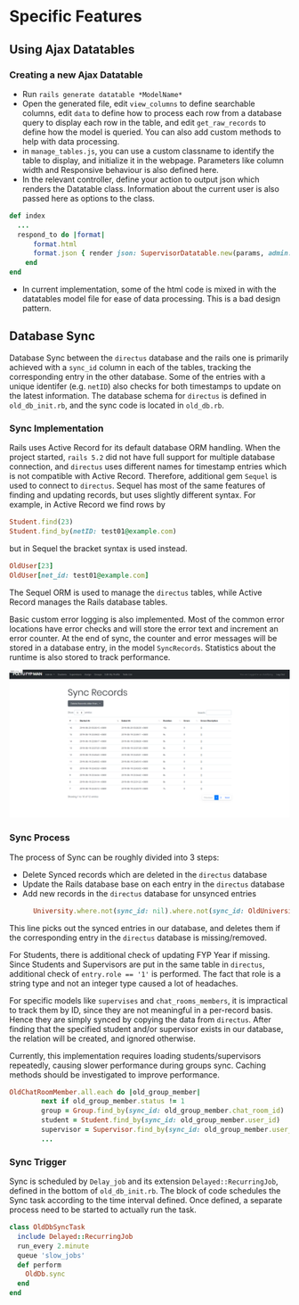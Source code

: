 # Specific Features

## Using Ajax Datatables

### Creating a new Ajax Datatable

- Run `rails generate datatable *ModelName*`
- Open the generated file, edit `view_columns` to define searchable columns, edit `data` to define how to process each row from a database query to display each row in the table, and edit `get_raw_records` to define how the model is queried. You can also add custom methods to help with data processing.
- in `manage_tables.js`, you can use a custom classname to identify the table to display, and initialize it in the webpage. Parameters like column width and Responsive behaviour is also defined here.
- In the relevant controller, define your action to output json which renders the Datatable class. Information about the current user is also passed here as options to the class.
```ruby
def index
  ...
  respond_to do |format|
      format.html
      format.json { render json: SupervisorDatatable.new(params, admin: is_admin?, ...) }
    end
end
```
- In current implementation, some of the html code is mixed in with the datatables model file for ease of data processing. This is a bad design pattern.

## Database Sync

Database Sync between the `directus` database and the rails one is primarily achieved with a `sync_id` column in each of the tables, tracking the corresponding entry in the other database. Some of the entries with a unique identifer (e.g. `netID`) also checks for both timestamps to update on the latest information. The database schema for `directus` is defined in `old_db_init.rb`, and the sync code is located in `old_db.rb`.

### Sync Implementation

Rails uses Active Record for its default database ORM handling. When the project started, `rails 5.2` did not have full support for multiple database connection, and `directus` uses different names for timestamp entries which is not compatible with Active Record. Therefore, additional gem `Sequel` is used to connect to `directus`. Sequel has most of the same features of finding and updating records, but uses slightly different syntax. For example, in Active Record we find rows by
```ruby
Student.find(23)
Student.find_by(netID: test01@example.com)
```
but in Sequel the bracket syntax is used instead.
```ruby
OldUser[23]
OldUser[net_id: test01@example.com]
```
The Sequel ORM is used to manage the `directus` tables, while Active Record manages the Rails database tables.

Basic custom error logging is also implemented. Most of the common error locations have error checks and will store the error text and increment an error counter. At the end of sync, the counter and error messages will be stored in a database entry, in the model `SyncRecords`. Statistics about the runtime is also stored to track performance.

![Sync Records Page](./Screenshot_2019-08-26SyncRecordsPage.png)

### Sync Process

The process of Sync can be roughly divided into 3 steps: 
- Delete Synced records which are deleted in the `directus` database
- Update the Rails database base on each entry in the `directus` database
- Add new records in the `directus` database for unsynced entries

```ruby
      University.where.not(sync_id: nil).where.not(sync_id: OldUniversity.where(status: 1).pluck(:id)).each(&:destroy)
```
This line picks out the synced entries in our database, and deletes them if the corresponding entry in the `directus` database is missing/removed.

For Students, there is additional check of updating FYP Year if missing. Since Students and Supervisors are put in the same table in `directus`, additional check of `entry.role == '1'` is performed. The fact that role is a string type and not an integer type caused a lot of headaches.

For specific models like `supervises` and `chat_rooms_members`, it is impractical to track them by ID, since they are not meaningful in a per-record basis. Hence they are simply synced by copying the data from `directus`. After finding that the specified student and/or supervisor exists in our database, the relation will be created, and ignored otherwise.

Currently, this implementation requires loading students/supervisors repeatedly, causing slower performance during groups sync. Caching methods should be investigated to improve performance.

```ruby
OldChatRoomMember.all.each do |old_group_member|
        next if old_group_member.status != 1
        group = Group.find_by(sync_id: old_group_member.chat_room_id)
        student = Student.find_by(sync_id: old_group_member.user_id)
        supervisor = Supervisor.find_by(sync_id: old_group_member.user_id)
        ...
```

### Sync Trigger

Sync is scheduled by `Delay_job` and its extension `Delayed::RecurringJob`, defined in the bottom of `old_db_init.rb`. The block of code schedules the Sync task according to the time interval defined. Once defined, a separate process need to be started to actually run the task.

```ruby
class OldDbSyncTask
  include Delayed::RecurringJob
  run_every 2.minute
  queue 'slow_jobs'
  def perform
    OldDb.sync
  end
end
```
